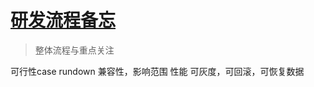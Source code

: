 # [研发流程备忘](https://github.com/zzy131250/gitblog/issues/57)

> 整体流程与重点关注

可行性case rundown
兼容性，影响范围
性能
可灰度，可回滚，可恢复数据